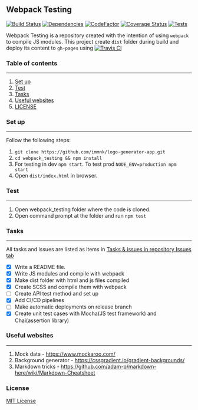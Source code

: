 Webpack Testing
---

[![Build Status](https://travis-ci.com/immnk/webpack-testing.svg?branch=master)](https://travis-ci.com/immnk/webpack-testing) [![Dependencies](https://david-dm.org/immnk/webpack-testing.svg)](https://david-dm.org/) [![CodeFactor](https://www.codefactor.io/repository/github/immnk/webpack-testing/badge)](https://www.codefactor.io/repository/github/immnk/webpack-testing) [![Coverage Status](https://coveralls.io/repos/github/immnk/webpack-testing/badge.svg?branch=master)](https://coveralls.io/github/immnk/webpack-testing?branch=master) [![Tests](https://img.shields.io/badge/tests-covered-brightgreen.svg)](https://github.com/immnk/webpack-testing/issues/5)

Webpack Testing is a repository created with the intention of using `webpack` to compile JS modules. This project create `dist` folder during build and deploy its content to `gh-pages` using [![Travis CI](https://img.shields.io/badge/travis%20ci-enabled-brightgreen.svg)](https://travis-ci.com/immnk/webpack-testing)

### Table of contents
---

1. [Set up](#set-up)
2. [Test](#test)
3. [Tasks](#tasks)
4. [Useful websites](#useful-websites)
5. [LICENSE](#license)

### Set up
---
Follow the following steps:

1. `git clone https://github.com/immnk/logo-generator-app.git`
2. `cd webpack_testing && npm install`
3. For testing in dev `npm start`. To test prod `NODE_ENV=production npm start`
4. Open `dist/index.html` in browser.

### Test
---
1. Open webpack_testing folder where the code is cloned.
2. Open command prompt at the folder and run `npm test`

### Tasks
---
All tasks and issues are listed as items in [Tasks & issues in repository Issues tab](https://github.com/immnk/webpack-testing/issues)

- [x] Write a README file.
- [x] Write JS modules and compile with webpack
- [x] Make dist folder with html and js files compiled
- [x] Create SCSS and compile them with webpack
- [ ] Create API test method and set up
- [x] Add CI/CD pipelines
- [ ] Make automatic deployments on release branch
- [x] Create unit test cases with Mocha(JS test framework) and Chai(assertion library)

### Useful websites
---

1. Mock data - https://www.mockaroo.com/
2. Background generator - https://cssgradient.io/gradient-backgrounds/
3. Markdown tricks - https://github.com/adam-p/markdown-here/wiki/Markdown-Cheatsheet

### License

[MIT License](https://github.com/immnk/webpack-testing/blob/master/LICENSE)
